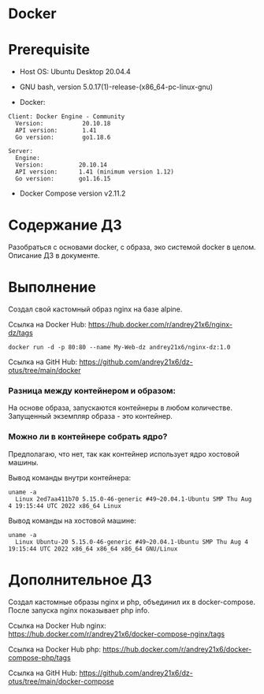 # Docker

# **Prerequisite**

- Host OS: Ubuntu Desktop 20.04.4
- GNU bash, version 5.0.17(1)-release-(x86_64-pc-linux-gnu)

- Docker: 
```
Client: Docker Engine - Community
  Version:           20.10.18
  API version:       1.41
  Go version:        go1.18.6
  
Server:
  Engine:
  Version:          20.10.14
  API version:      1.41 (minimum version 1.12)
  Go version:       go1.16.15
```

- Docker Compose version v2.11.2

# **Содержание ДЗ**

Разобраться с основами docker, с образа, эко системой docker в целом.
Описание ДЗ в документе.

# **Выполнение**

Создал свой кастомный образ nginx на базе alpine. 

Ссылка на Docker Hub: https://hub.docker.com/r/andrey21x6/nginx-dz/tags
```
docker run -d -p 80:80 --name My-Web-dz andrey21x6/nginx-dz:1.0
```
Ссылка на GitH Hub: https://github.com/andrey21x6/dz-otus/tree/main/docker


### Разница между контейнером и образом:
На основе образа, запускаются контейнеры в любом количестве. Запущенный экземпляр образа - это контейнер.

### Можно ли в контейнере собрать ядро?

Предполагаю, что нет, так как контейнер использует ядро хостовой машины.

Вывод команды внутри контейнера:
```
uname -a
  Linux 2ed7aa411b70 5.15.0-46-generic #49~20.04.1-Ubuntu SMP Thu Aug 4 19:15:44 UTC 2022 x86_64 Linux
```

Вывод команды на хостовой машине:
```
uname -a
  Linux Ubuntu-20 5.15.0-46-generic #49~20.04.1-Ubuntu SMP Thu Aug 4 19:15:44 UTC 2022 x86_64 x86_64 x86_64 GNU/Linux
```

# **Дополнительное ДЗ**

Создал кастомные образы nginx и php, объединил их в docker-compose.
После запуска nginx показывает php info.

Ссылка на Docker Hub nginx: https://hub.docker.com/r/andrey21x6/docker-compose-nginx/tags

Ссылка на Docker Hub php: https://hub.docker.com/r/andrey21x6/docker-compose-php/tags

Ссылка на GitH Hub: https://github.com/andrey21x6/dz-otus/tree/main/docker-compose


